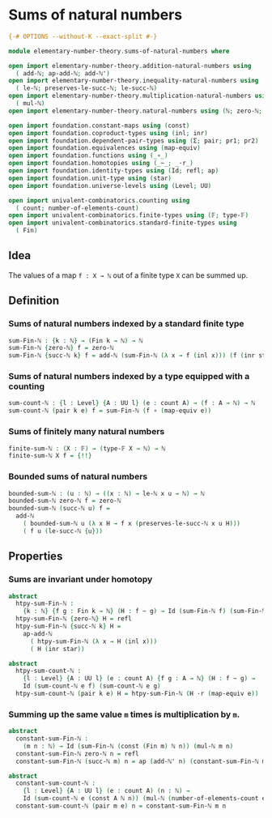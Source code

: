 # Sums of natural numbers

```agda
{-# OPTIONS --without-K --exact-split #-}

module elementary-number-theory.sums-of-natural-numbers where

open import elementary-number-theory.addition-natural-numbers using
  ( add-ℕ; ap-add-ℕ; add-ℕ')
open import elementary-number-theory.inequality-natural-numbers using
  ( le-ℕ; preserves-le-succ-ℕ; le-succ-ℕ)
open import elementary-number-theory.multiplication-natural-numbers using
  ( mul-ℕ)
open import elementary-number-theory.natural-numbers using (ℕ; zero-ℕ; succ-ℕ)

open import foundation.constant-maps using (const)
open import foundation.coproduct-types using (inl; inr)
open import foundation.dependent-pair-types using (Σ; pair; pr1; pr2)
open import foundation.equivalences using (map-equiv)
open import foundation.functions using (_∘_)
open import foundation.homotopies using (_~_; _·r_)
open import foundation.identity-types using (Id; refl; ap)
open import foundation.unit-type using (star)
open import foundation.universe-levels using (Level; UU)

open import univalent-combinatorics.counting using
  ( count; number-of-elements-count)
open import univalent-combinatorics.finite-types using (𝔽; type-𝔽)
open import univalent-combinatorics.standard-finite-types using
  ( Fin)
```

## Idea

The values of a map `f : X → ℕ` out of a finite type `X` can be summed up.

## Definition

### Sums of natural numbers indexed by a standard finite type

```agda
sum-Fin-ℕ : {k : ℕ} → (Fin k → ℕ) → ℕ
sum-Fin-ℕ {zero-ℕ} f = zero-ℕ
sum-Fin-ℕ {succ-ℕ k} f = add-ℕ (sum-Fin-ℕ (λ x → f (inl x))) (f (inr star))
```

### Sums of natural numbers indexed by a type equipped with a counting

```agda
sum-count-ℕ : {l : Level} {A : UU l} (e : count A) → (f : A → ℕ) → ℕ
sum-count-ℕ (pair k e) f = sum-Fin-ℕ (f ∘ (map-equiv e))
```

### Sums of finitely many natural numbers

```agda
finite-sum-ℕ : (X : 𝔽) → (type-𝔽 X → ℕ) → ℕ
finite-sum-ℕ X f = {!!}
```

### Bounded sums of natural numbers

```agda
bounded-sum-ℕ : (u : ℕ) → ((x : ℕ) → le-ℕ x u → ℕ) → ℕ
bounded-sum-ℕ zero-ℕ f = zero-ℕ
bounded-sum-ℕ (succ-ℕ u) f =
  add-ℕ
    ( bounded-sum-ℕ u (λ x H → f x (preserves-le-succ-ℕ x u H)))
    ( f u (le-succ-ℕ {u}))
```

## Properties

### Sums are invariant under homotopy

```agda
abstract
  htpy-sum-Fin-ℕ :
    {k : ℕ} {f g : Fin k → ℕ} (H : f ~ g) → Id (sum-Fin-ℕ f) (sum-Fin-ℕ g)
  htpy-sum-Fin-ℕ {zero-ℕ} H = refl
  htpy-sum-Fin-ℕ {succ-ℕ k} H =
    ap-add-ℕ
      ( htpy-sum-Fin-ℕ (λ x → H (inl x)))
      ( H (inr star))

abstract
  htpy-sum-count-ℕ :
    {l : Level} {A : UU l} (e : count A) {f g : A → ℕ} (H : f ~ g) →
    Id (sum-count-ℕ e f) (sum-count-ℕ e g)
  htpy-sum-count-ℕ (pair k e) H = htpy-sum-Fin-ℕ (H ·r (map-equiv e))
```

### Summing up the same value `m` times is multiplication by `m`.

```agda
abstract
  constant-sum-Fin-ℕ :
    (m n : ℕ) → Id (sum-Fin-ℕ (const (Fin m) ℕ n)) (mul-ℕ m n)
  constant-sum-Fin-ℕ zero-ℕ n = refl
  constant-sum-Fin-ℕ (succ-ℕ m) n = ap (add-ℕ' n) (constant-sum-Fin-ℕ m n)

abstract
  constant-sum-count-ℕ :
    {l : Level} {A : UU l} (e : count A) (n : ℕ) →
    Id (sum-count-ℕ e (const A ℕ n)) (mul-ℕ (number-of-elements-count e) n)
  constant-sum-count-ℕ (pair m e) n = constant-sum-Fin-ℕ m n
```
